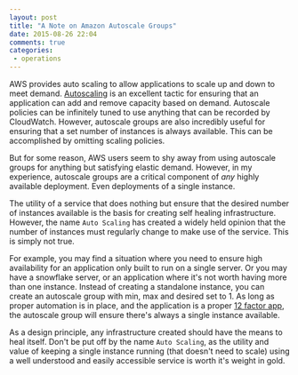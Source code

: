 ```yaml
---
layout: post
title: "A Note on Amazon Autoscale Groups"
date: 2015-08-26 22:04
comments: true
categories:
 - operations
---
```


AWS provides auto scaling to allow applications to scale up and
down to meet demand. [Autoscaling](https://aws.amazon.com/autoscaling/) is an
excellent tactic for ensuring that an application can add and remove capacity
based on demand. Autoscale policies can be infinitely tuned to use anything that
can be recorded by CloudWatch. However, autoscale groups are also incredibly
useful for ensuring that a set number of instances is always available. This can
be accomplished by omitting scaling policies.

<!-- more -->

But for some reason, AWS users seem to shy away from using autoscale groups for
anything but satisfying elastic demand. However, in my experience, autoscale
groups are a critical component of _any_ highly available deployment. Even
deployments of a single instance.

The utility of a service that does nothing but ensure that the desired number of
instances available is the basis for creating self healing infrastructure.
However, the name `Auto Scaling` has created a widely held opinion that the
number of instances must regularly change to make use of the service.
This is simply not true.

For example, you may find a situation where you need to ensure high availability
for an application only built to run on a single server. Or you may have a
snowflake server, or an application where it's not worth having more than one
instance. Instead of creating a standalone instance, you can create an autoscale
group with min, max and desired set to 1. As long as proper automation is in
place, and the application is a proper [12 factor app](http://12factor.net/),
the autoscale group will ensure there's always a single instance available.

As a design principle, any infrastructure created should have the means to heal
itself. Don't be put off by the name `Auto Scaling`, as the utility and value of
keeping a single instance running (that doesn't need to scale) using a well
understood and easily accessible service is worth it's weight in gold.

